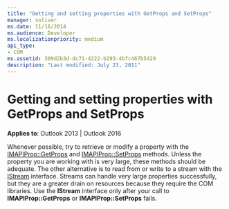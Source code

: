 ```yaml
---
title: "Getting and setting properties with GetProps and SetProps"
manager: soliver
ms.date: 11/16/2014
ms.audience: Developer
ms.localizationpriority: medium
api_type:
- COM
ms.assetid: 309d2b3d-dc71-4222-b293-4bfc467b5429
description: "Last modified: July 23, 2011"
---
```


# Getting and setting properties with GetProps and SetProps
 
**Applies to**: Outlook 2013 | Outlook 2016 
  
Whenever possible, try to retrieve or modify a property with the [IMAPIProp::GetProps](imapiprop-getprops.md) and [IMAPIProp::SetProps](imapiprop-setprops.md) methods. Unless the property you are working with is very large, these methods should be adequate. The other alternative is to read from or write to a stream with the [IStream](https://msdn.microsoft.com/library/aa380034%28VS.85%29.aspx) interface. Streams can handle very large properties successfully, but they are a greater drain on resources because they require the COM libraries. Use the **IStream** interface only after your call to **IMAPIProp::GetProps** or **IMAPIProp::SetProps** fails. 
  

